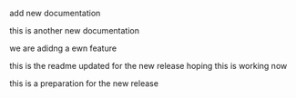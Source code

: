add new documentation

this is another new documentation

we are adidng a ewn feature

this is the readme updated for the new release
hoping this is working now

this is a preparation for the new release